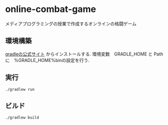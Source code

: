 # online-combat-game

メディアプログラミングの授業で作成するオンラインの格闘ゲーム

## 環境構築

[gradleの公式サイト](https://gradle.org/) からインストールする.
環境変数　GRADLE_HOME と Pathに　%GRADLE_HOME%binの設定を行う.


## 実行

```
./gradlew run
```

## ビルド
```
./gradlew build 
```